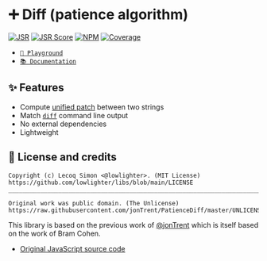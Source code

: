 # ➕ Diff (patience algorithm)

[![JSR](https://jsr.io/badges/@libs/diff)](https://jsr.io/@libs/diff) [![JSR Score](https://jsr.io/badges/@libs/diff/score)](https://jsr.io/@libs/diff)
[![NPM](https://img.shields.io/npm/v/@lowlighter%2Fdiff?logo=npm&labelColor=cb0000&color=183e4e)](https://www.npmjs.com/package/@lowlighter/diff) [![Coverage](https://libs-coverage.lecoq.io/diff/badge.svg)](https://libs-coverage.lecoq.io/diff)

- [`🦕 Playground`](https://libs.lecoq.io/diff)
- [`📚 Documentation`](https://jsr.io/@libs/diff/doc)

## ✨ Features

- Compute [unified patch](https://opensource.com/article/18/8/diffs-patches) between two strings
- Match [`diff`](https://www.man7.org/linux/man-pages/man1/diff.1.html) command line output
- No external dependencies
- Lightweight

## 📜 License and credits

```
Copyright (c) Lecoq Simon <@lowlighter>. (MIT License)
https://github.com/lowlighter/libs/blob/main/LICENSE
________________________________________________________________________________

Original work was public domain. (The Unlicense)
https://raw.githubusercontent.com/jonTrent/PatienceDiff/master/UNLICENSE.txt
```

This library is based on the previous work of [@jonTrent](https://github.com/jonTrent) which is itself based on the work of Bram Cohen.

- [Original JavaScript source code](https://github.com/jonTrent/PatienceDiff/blob/dev/PatienceDiff.js)
